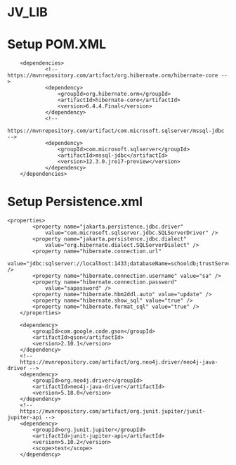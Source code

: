 # JV_LIB

# Setup POM.XML
		<dependencies>
				<!-- https://mvnrepository.com/artifact/org.hibernate.orm/hibernate-core -->
				<dependency>
					<groupId>org.hibernate.orm</groupId>
					<artifactId>hibernate-core</artifactId>
					<version>6.4.4.Final</version>
				</dependency>
				<!--
				https://mvnrepository.com/artifact/com.microsoft.sqlserver/mssql-jdbc -->
				<dependency>
					<groupId>com.microsoft.sqlserver</groupId>
					<artifactId>mssql-jdbc</artifactId>
					<version>12.3.0.jre17-preview</version>
				</dependency>
		</dependencies>

# Setup Persistence.xml
	<properties>
			<property name="jakarta.persistence.jdbc.driver"
				value="com.microsoft.sqlserver.jdbc.SQLServerDriver" />
			<property name="jakarta.persistence.jdbc.dialect"
				value="org.hibernate.dialect.SQLServerDialect" />
			<property name="hibernate.connection.url"
				value="jdbc:sqlserver://localhost:1433;databaseName=schooldb;trustServerCertificate=true;encrypt=true;" />
			<property name="hibernate.connection.username" value="sa" />
			<property name="hibernate.connection.password"
				value="sapassword" />
			<property name="hibernate.hbm2ddl.auto" value="update" />
			<property name="hibernate.show_sql" value="true" />
			<property name="hibernate.format_sql" value="true" />
		</properties>

  
  <!--
private static final Gson GSON = new GsonBuilder().create();

	public static Driver getDriver() {
		return GraphDatabase.driver("neo4j://localhost:7687", AuthTokens.basic("neo4j", "12345678"));
	}

	public static <T> T nodeToPOPJO(Node node, Class<T> clazz) {
		Map<String, Object> map = node.asMap();
		String json = GSON.toJson(map);
		T obj = GSON.fromJson(json, clazz);
		return obj;

	};

	public static <T> Map<String, Object> getProp(T t) {
		String json = GSON.toJson(t);
		Map<String, Object> map = GSON.fromJson(json, new TypeToken<Map<String, Object>>() {
		});
		return map;
	}

-->
<!-- https://mvnrepository.com/artifact/com.google.code.gson/gson -->
		<dependency>
			<groupId>com.google.code.gson</groupId>
			<artifactId>gson</artifactId>
			<version>2.10.1</version>
		</dependency>
		<!--
		https://mvnrepository.com/artifact/org.neo4j.driver/neo4j-java-driver -->
		<dependency>
			<groupId>org.neo4j.driver</groupId>
			<artifactId>neo4j-java-driver</artifactId>
			<version>5.18.0</version>
		</dependency>
		<!--
		https://mvnrepository.com/artifact/org.junit.jupiter/junit-jupiter-api -->
		<dependency>
			<groupId>org.junit.jupiter</groupId>
			<artifactId>junit-jupiter-api</artifactId>
			<version>5.10.2</version>
			<scope>test</scope>
		</dependency>


